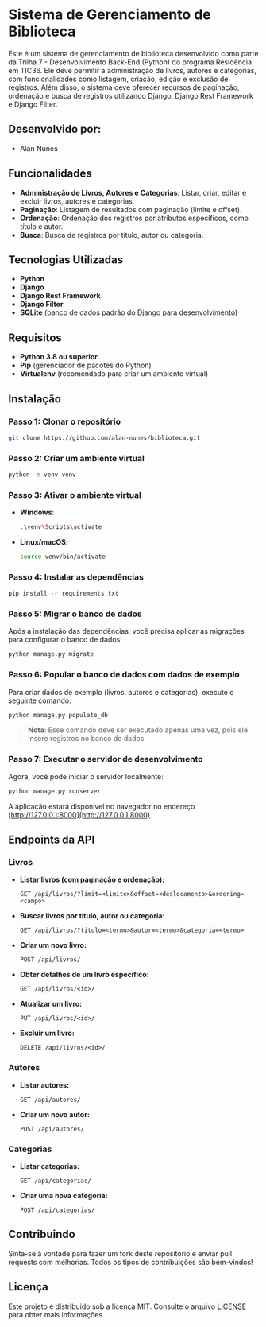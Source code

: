 # Sistema de Gerenciamento de Biblioteca

Este é um sistema de gerenciamento de biblioteca desenvolvido como parte da Trilha 7 - Desenvolvimento Back-End (Python) do programa Residência em TIC36. 
Ele deve permitir a administração de livros, autores e categorias, com funcionalidades como listagem, criação, edição e exclusão de registros. 
Além disso, o sistema deve oferecer recursos de paginação, ordenação e busca de registros utilizando Django, Django Rest Framework e Django Filter.

## Desenvolvido por:
- Alan Nunes

## Funcionalidades

- **Administração de Livros, Autores e Categorias**: Listar, criar, editar e excluir livros, autores e categorias.
- **Paginação**: Listagem de resultados com paginação (limite e offset).
- **Ordenação**: Ordenação dos registros por atributos específicos, como título e autor.
- **Busca**: Busca de registros por título, autor ou categoria.

## Tecnologias Utilizadas

- **Python**
- **Django**
- **Django Rest Framework**
- **Django Filter**
- **SQLite** (banco de dados padrão do Django para desenvolvimento)

## Requisitos

- **Python 3.8 ou superior**
- **Pip** (gerenciador de pacotes do Python)
- **Virtualenv** (recomendado para criar um ambiente virtual)

## Instalação

### Passo 1: Clonar o repositório

```bash
git clone https://github.com/alan-nunes/biblioteca.git
```

### Passo 2: Criar um ambiente virtual

```bash
python -m venv venv
```

### Passo 3: Ativar o ambiente virtual

- **Windows**:

  ```bash
  .\venv\Scripts\activate
  ```

- **Linux/macOS**:

  ```bash
  source venv/bin/activate
  ```

### Passo 4: Instalar as dependências

```bash
pip install -r requirements.txt
```

### Passo 5: Migrar o banco de dados

Após a instalação das dependências, você precisa aplicar as migrações para configurar o banco de dados:

```bash
python manage.py migrate
```

### Passo 6: Popular o banco de dados com dados de exemplo

Para criar dados de exemplo (livros, autores e categorias), execute o seguinte comando:

```bash
python manage.py populate_db
```

> **Nota**: Esse comando deve ser executado apenas uma vez, pois ele insere registros no banco de dados.

### Passo 7: Executar o servidor de desenvolvimento

Agora, você pode iniciar o servidor localmente:

```bash
python manage.py runserver
```

A aplicação estará disponível no navegador no endereço [http://127.0.0.1:8000](http://127.0.0.1:8000).

## Endpoints da API

### Livros

- **Listar livros (com paginação e ordenação):**
  ```
  GET /api/livros/?limit=<limite>&offset=<deslocamento>&ordering=<campo>
  ```

- **Buscar livros por título, autor ou categoria:**
  ```
  GET /api/livros/?titulo=<termo>&autor=<termo>&categoria=<termo>
  ```

- **Criar um novo livro:**
  ```
  POST /api/livros/
  ```

- **Obter detalhes de um livro específico:**
  ```
  GET /api/livros/<id>/
  ```

- **Atualizar um livro:**
  ```
  PUT /api/livros/<id>/
  ```

- **Excluir um livro:**
  ```
  DELETE /api/livros/<id>/
  ```

### Autores

- **Listar autores:**
  ```
  GET /api/autores/
  ```

- **Criar um novo autor:**
  ```
  POST /api/autores/
  ```

### Categorias

- **Listar categorias:**
  ```
  GET /api/categorias/
  ```

- **Criar uma nova categoria:**
  ```
  POST /api/categorias/
  ```

## Contribuindo

Sinta-se à vontade para fazer um fork deste repositório e enviar pull requests com melhorias. Todos os tipos de contribuições são bem-vindos!

## Licença

Este projeto é distribuído sob a licença MIT. Consulte o arquivo [LICENSE](LICENSE) para obter mais informações.

